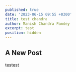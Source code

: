 ```yaml
---
published: true
date: '2023-06-15 09:55 +0300'
title: test chandra
author: Manish Chandra Pandey
excerpt: test
position: hidden
---
```

## A New Post

testest